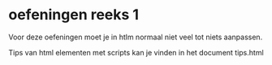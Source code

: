 # oefeningen reeks 1

Voor deze oefeningen moet je in htlm normaal niet veel tot niets aanpassen.

Tips van html elementen met scripts kan je vinden in het document tips.html

